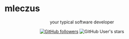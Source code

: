 # mleczus

<p align='center'>your typical software developer</p>

<p align='center'>
  <a href='https://github.com/Mleczyk'><img alt="GitHub followers" src="https://img.shields.io/github/followers/mleczyk?style=for-the-badge&color=orange"></a>
  <a><img alt="GitHub User's stars" src="https://img.shields.io/github/stars/mleczyk?style=for-the-badge&color=orange"></a>
</p>
